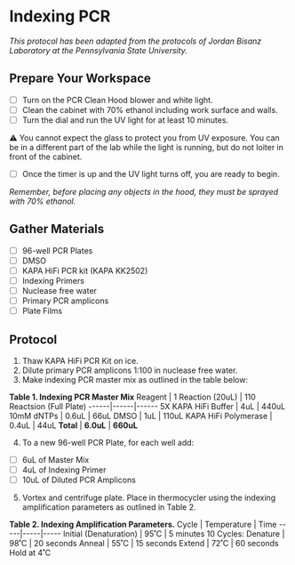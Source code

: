 # Indexing PCR

*This protocol has been adapted from the protocols of Jordan Bisanz Laboratory at the Pennsylvania State University.*

## Prepare Your Workspace

- [ ] Turn on the PCR Clean Hood blower and white light. 
- [ ] Clean the cabinet with 70% ethanol including work surface and walls. 
- [ ] Turn the dial and run the UV light for at least 10 minutes. 

⚠️ You cannot expect the glass to protect you from UV exposure. You can be in a different part of the lab while the light is running, but do not loiter in front of the cabinet.

- [ ] Once the timer is up and the UV light turns off, you are ready to begin. 

*Remember, before placing any objects in the hood, they must be sprayed with 70% ethanol.*

## Gather Materials

- [ ] 96-well PCR Plates
- [ ] DMSO
- [ ] KAPA HiFi PCR kit (KAPA KK2502)
- [ ] Indexing Primers
- [ ] Nuclease free water
- [ ] Primary PCR amplicons
- [ ] Plate Films

## Protocol

1. Thaw KAPA HiFi PCR Kit on ice. 
2. Dilute primary PCR amplicons 1:100 in nuclease free water. 
3. Make indexing PCR master mix as outlined in the table below:

**Table 1. Indexing PCR Master Mix**
Reagent | 1 Reaction (20uL) | 110 Reactsion (Full Plate)
------|------|------
5X KAPA HiFi Buffer | 4uL | 440uL 
10mM dNTPs | 0.6uL | 66uL
DMSO | 1uL | 110uL
KAPA HiFi Polymerase | 0.4uL | 44uL
**Total** | **6.0uL** | **660uL**

4. To a new 96-well PCR Plate, for each well add:
- [ ] 6uL of Master Mix
- [ ] 4uL of Indexing Primer
- [ ] 10uL of Diluted PCR Amplicons

5. Vortex and centrifuge plate. Place in thermocycler using the indexing amplification parameters as outlined in Table 2. 

**Table 2. Indexing Amplification Parameters.**
Cycle | Temperature | Time
-----|-----|-----
Initial (Denaturation) | 95˚C | 5 minutes
10 Cycles:
Denature | 98˚C | 20 seconds
Anneal | 55˚C | 15 seconds
Extend | 72˚C | 60 seconds
Hold at 4˚C

